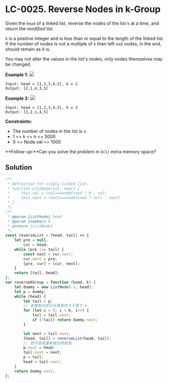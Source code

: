 # LC-0025. Reverse Nodes in k-Group

Given the `head` of a linked list, reverse the nodes of the list `k` at a time, and return the _modified list_.

`k` is a positive integer and is less than or equal to the length of the linked list. If the number of nodes is not a multiple of `k` then left-out nodes, in the end, should remain as it is.

You may not alter the values in the list's nodes, only nodes themselves may be changed.

**Example 1:**
![](https://assets.leetcode.com/uploads/2020/10/03/reverse_ex1.jpg)

```
Input: head = [1,2,3,4,5], k = 2
Output: [2,1,4,3,5]
```

**Example 2:**
![](https://assets.leetcode.com/uploads/2020/10/03/reverse_ex2.jpg)

```
Input: head = [1,2,3,4,5], k = 3
Output: [3,2,1,4,5]
```

**Constraints:**

-   The number of nodes in the list is `n`.
-   1 <= k <= n <= 5000
-   0 <= Node.val <= 1000

**Follow-up:**Can you solve the problem in `O(1)` extra memory space?

## Solution

```javascript
/**
 * Definition for singly-linked list.
 * function ListNode(val, next) {
 *     this.val = (val===undefined ? 0 : val)
 *     this.next = (next===undefined ? null : next)
 * }
 */
/**
 * @param {ListNode} head
 * @param {number} k
 * @return {ListNode}
 */
const reverseList = (head, tail) => {
    let pre = null,
        cur = head;
    while (pre !== tail) {
        const next = cur.next;
        cur.next = pre;
        [pre, cur] = [cur, next];
    }
    return [tail, head];
};
var reverseKGroup = function (head, k) {
    let dummy = new ListNode(-1, head);
    let p = dummy;
    while (head) {
        let tail = p;
        // 查看剩余部分长度是否大于等于 k
        for (let i = 0; i < k; i++) {
            tail = tail.next;
            if (!tail) return dummy.next;
        }

        let next = tail.next;
        [head, tail] = reverseList(head, tail);
        // 把子链表重新接回原链表
        p.next = head;
        tail.next = next;
        p = tail;
        head = tail.next;
    }
    return dummy.next;
};
```
